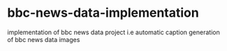 # bbc-news-data-implementation
implementation of bbc news data project i.e automatic caption generation of bbc news data images

